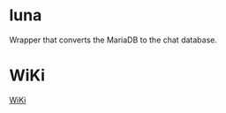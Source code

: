 # luna
Wrapper that converts the MariaDB to the chat database.
# WiKi
[WiKi](https://github.com/mohsenmoqadam/luna/wiki)
